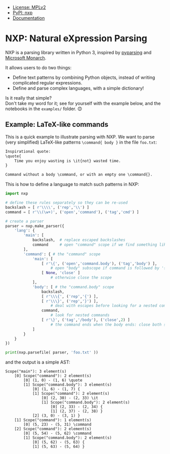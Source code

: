
- <a href="https://choosealicense.com/licenses/mpl-2.0/">License: MPLv2</a>
- <a href="https://pypi.org/project/nxp/">PyPI: nxp</a>
- <a href="https://jhadida.github.io/nxp/">Documentation</a>

# NXP: Natural eXpression Parsing

NXP is a parsing library written in Python 3, inspired by [pyparsing](https://github.com/pyparsing/pyparsing) and [Microsoft Monarch](https://microsoft.github.io/monaco-editor/monarch.html). 

It allows users to do two things:

- Define text patterns by combining Python objects, instead of writing complicated regular expressions.
- Define and parse complex languages, with a simple dictionary!

Is it really that simple? <br>
Don't take my word for it; see for yourself with the example below, and the notebooks in the `examples/` folder. :blush:

## Example: LaTeX-like commands

This is a quick example to illustrate parsing with NXP. We want to parse (very simplified) LaTeX-like patterns `\command{ body }` in the file `foo.txt`:
```txt
Inspirational quote:
\quote{
    Time you enjoy wasting is \it{not} wasted time.
}

Command without a body \command, or with an empty one \command{}.
```

This is how to define a language to match such patterns in NXP:
```py
import nxp

# define these rules separately so they can be re-used
backslash = [ r'\\\\', ('rep','\\') ] 
command = [ r'\\(\w+)', ('open','command'), ('tag','cmd') ] 

# create a parser
parser = nxp.make_parser({
	'lang': {
		'main': [
			backslash,  # replace escaped backslashes
			command     # open "command" scope if we find something like '\word'
		],
		'command': { # the "command" scope
			'main': [
				[ r'\{', ('open','command.body'), ('tag','body') ],
					# open "body" subscope if command is followed by '{'
				[ None, 'close' ] 
					# otherwise close the scope
			],
			'body': [ # the "command.body" scope
				backslash,
				[ r'\\\{', ('rep','{') ],
				[ r'\\\}', ('rep','}') ],
					# deal with escapes before looking for a nested command
				command, 
					# look for nested commands
				[ r'\}', ('tag','/body'), ('close',2) ]
					# the command ends when the body ends: close both scopes
			]
		}
	}
})

print(nxp.parsefile( parser, 'foo.txt' ))
```
and the output is a simple AST:
```
Scope("main"): 3 element(s)
	[0] Scope("command"): 2 element(s)
		[0] (1, 0) - (1, 6) \quote
		[1] Scope("command.body"): 3 element(s)
			[0] (1, 6) - (1, 7) {
			[1] Scope("command"): 2 element(s)
				[0] (2, 30) - (2, 33) \it
				[1] Scope("command.body"): 2 element(s)
					[0] (2, 33) - (2, 34) {
					[1] (2, 37) - (2, 38) }
			[2] (3, 0) - (3, 1) }
	[1] Scope("command"): 1 element(s)
		[0] (5, 23) - (5, 31) \command
	[2] Scope("command"): 2 element(s)
		[0] (5, 54) - (5, 62) \command
		[1] Scope("command.body"): 2 element(s)
			[0] (5, 62) - (5, 63) {
			[1] (5, 63) - (5, 64) }
```
